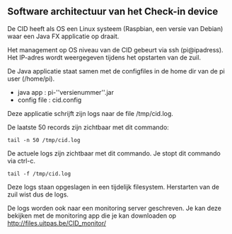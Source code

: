 ---
---

## Software architectuur van het Check-in device

De CID heeft als OS een Linux systeem (Raspbian, een versie van Debian) waar een Java FX applicatie op draait.

Het management op OS niveau van de CID gebeurt via ssh (pi@ipadress). Het IP-adres wordt weergegeven tijdens het opstarten van de zuil.

De Java applicatie staat samen met de configfiles in de home dir van de pi user (/home/pi).

* java app : pi-''versienummer''.jar
* config file : cid.config

Deze applicatie schrijft zijn logs naar de file /tmp/cid.log.

De laatste 50 records zijn zichtbaar met dit commando:

```
tail -n 50 /tmp/cid.log
```

De actuele logs zijn zichtbaar met dit commando. Je stopt dit commando via ctrl-c.

```
tail -f /tmp/cid.log
```

Deze logs staan opgeslagen in een tijdelijk filesystem. Herstarten van de zuil wist dus de logs.

De logs worden ook naar een monitoring server geschreven. Je kan deze bekijken met de monitoring app die je kan downloaden op http://files.uitpas.be/CID_monitor/
